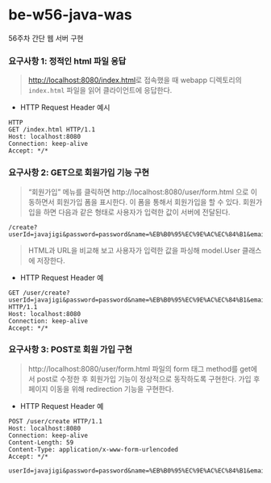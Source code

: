 # be-w56-java-was

56주차 간단 웹 서버 구현

### 요구사항 1: 정적인 html 파일 응답

> <http://localhost:8080/index.html>로 접속했을 때 webapp 디렉토리의 `index.html` 파일을 읽어 클라이언트에 응답한다.

- HTTP Request Header 예시

```
HTTP
GET /index.html HTTP/1.1
Host: localhost:8080
Connection: keep-alive
Accept: */*
```

### 요구사항 2: GET으로 회원가입 기능 구현

> “회원가입” 메뉴를 클릭하면 http://localhost:8080/user/form.html 으로 이동하면서 회원가입 폼을 표시한다. 이 폼을 통해서 회원가입을 할 수 있다. 회원가입을 하면 다음과 같은 형태로 사용자가 입력한 값이 서버에 전달된다.

```
/create?userId=javajigi&password=password&name=%EB%B0%95%EC%9E%AC%EC%84%B1&email=javajigi%40slipp.net
```

> HTML과 URL을 비교해 보고 사용자가 입력한 값을 파싱해 model.User 클래스에 저장한다.

- HTTP Request Header 예

```
GET /user/create?userId=javajigi&password=password&name=%EB%B0%95%EC%9E%AC%EC%84%B1&email=javajigi%40slipp.net HTTP/1.1
Host: localhost:8080
Connection: keep-alive
Accept: */*
```

### 요구사항 3: POST로 회원 가입 구현

> http://localhost:8080/user/form.html 파일의 form 태그 method를 get에서 post로 수정한 후 회원가입 기능이 정상적으로 동작하도록 구현한다. 가입 후 페이지 이동을 위해 redirection 기능을 구현한다.

- HTTP Request Header 예

```
POST /user/create HTTP/1.1
Host: localhost:8080
Connection: keep-alive
Content-Length: 59
Content-Type: application/x-www-form-urlencoded
Accept: */*

userId=javajigi&password=password&name=%EB%B0%95%EC%9E%AC%EC%84%B1&email=javajigi%40slipp.net
```
